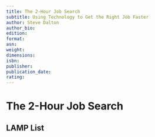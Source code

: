 ```yaml
---
title: The 2-Hour Job Search
subtitle: Using Technology to Get the Right Job Faster
author: Steve Dalton
author_bio:
edition:
format:
asn:
weight:
dimensions:
isbn:
publisher:
publication_date:
rating:
---
```


# The 2-Hour Job Search

## LAMP List

